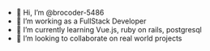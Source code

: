 - 👋 Hi, I’m @brocoder-5486
- 👀 I’m working as a FullStack Developer
- 🌱 I’m currently learning Vue.js, ruby on rails, postgresql
- 💞️ I’m looking to collaborate on real world projects

<!---
brocoder-5486/brocoder-5486 is a ✨ special ✨ repository because its `README.md` (this file) appears on your GitHub profile.
You can click the Preview link to take a look at your changes.
--->
